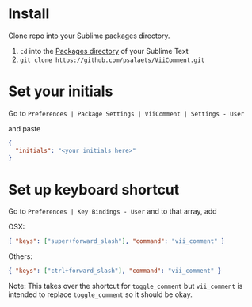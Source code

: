 # Install

Clone repo into your Sublime packages directory.

1. `cd` into the [Packages directory](http://docs.sublimetext.info/en/latest/basic_concepts.html#the-packages-directory) of your Sublime Text
2. `git clone https://github.com/psalaets/ViiComment.git`

# Set your initials

Go to `Preferences | Package Settings | ViiComment | Settings - User`

and paste

```json
{
  "initials": "<your initials here>"
}
```

# Set up keyboard shortcut

Go to  `Preferences | Key Bindings - User` and to that array, add

OSX:

```json
{ "keys": ["super+forward_slash"], "command": "vii_comment" }
```

Others:

```json
{ "keys": ["ctrl+forward_slash"], "command": "vii_comment" }
```

Note: This takes over the shortcut for `toggle_comment` but `vii_comment` is intended to replace `toggle_comment` so it should be okay.
